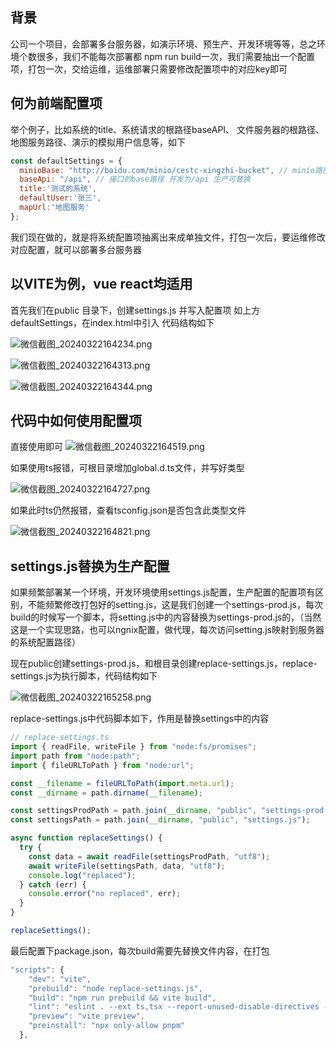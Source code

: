 ## 背景
公司一个项目，会部署多台服务器，如演示环境、预生产、开发环境等等，总之环境个数很多，我们不能每次部署都 npm run build一次，我们需要抽出一个配置项，打包一次，交给运维，运维部署只需要修改配置项中的对应key即可

## 何为前端配置项
举个例子，比如系统的title、系统请求的根路径baseAPI、 文件服务器的根路径、地图服务路径、演示的模拟用户信息等，如下

```js
const defaultSettings = {
  minioBase: "http://baidu.com/minio/cestc-xingzhi-bucket", // minio路径
  baseApi: "/api", // 接口的base路径 开发为/api 生产可替换
  title:'测试的系统',
  defaultUser:'张三',
  mapUrl:'地图服务'
};
```

我们现在做的，就是将系统配置项抽离出来成单独文件，打包一次后，要运维修改对应配置，就可以部署多台服务器

## 以VITE为例，vue react均适用
首先我们在public 目录下，创建settings.js 并写入配置项 如上方defaultSettings，在index.html中引入
代码结构如下

![微信截图_20240322164234.png](https://p1-juejin.byteimg.com/tos-cn-i-k3u1fbpfcp/1d8b6886d5314365aea661ca3c8a5785~tplv-k3u1fbpfcp-jj-mark:0:0:0:0:q75.image#?w=556&h=774&s=122922&e=jpg&b=1b1b1b)

![微信截图_20240322164313.png](https://p1-juejin.byteimg.com/tos-cn-i-k3u1fbpfcp/0259b23848e340f890a9d57dd5c7dc9d~tplv-k3u1fbpfcp-jj-mark:0:0:0:0:q75.image#?w=939&h=356&s=78818&e=jpg&b=1d1d1d)

![微信截图_20240322164344.png](https://p3-juejin.byteimg.com/tos-cn-i-k3u1fbpfcp/d36d798c97c04c25b997fb77dfe8523a~tplv-k3u1fbpfcp-jj-mark:0:0:0:0:q75.image#?w=1152&h=622&s=179158&e=jpg&b=1d1d1d)

## 代码中如何使用配置项
直接使用即可
![微信截图_20240322164519.png](https://p9-juejin.byteimg.com/tos-cn-i-k3u1fbpfcp/ae4cb8b7d6564fd38a41e4e78ac3f744~tplv-k3u1fbpfcp-jj-mark:0:0:0:0:q75.image#?w=1026&h=450&s=184539&e=jpg&b=1f1f1f)

如果使用ts报错，可根目录增加global.d.ts文件，并写好类型

![微信截图_20240322164727.png](https://p3-juejin.byteimg.com/tos-cn-i-k3u1fbpfcp/76180e699b5b4cd78adcb89fd58ed3af~tplv-k3u1fbpfcp-jj-mark:0:0:0:0:q75.image#?w=1114&h=574&s=121551&e=jpg&b=1d1d1d)

如果此时ts仍然报错，查看tsconfig.json是否包含此类型文件

![微信截图_20240322164821.png](https://p3-juejin.byteimg.com/tos-cn-i-k3u1fbpfcp/c42a0125b3384a3a90d87e87bce8d69a~tplv-k3u1fbpfcp-jj-mark:0:0:0:0:q75.image#?w=1112&h=715&s=203544&e=jpg&b=1c1c1c)

## settings.js替换为生产配置
如果频繁部署某一个环境，开发环境使用settings.js配置，生产配置的配置项有区别，不能频繁修改打包好的setting.js，这是我们创建一个settings-prod.js，每次build的时候写一个脚本，将setting.js中的内容替换为settings-prod.js的，（当然这是一个实现思路，也可以ngnix配置，做代理，每次访问setting.js映射到服务器的系统配置路径）<br />

现在public创建settings-prod.js，和根目录创建replace-settings.js，replace-settings.js为执行脚本，代码结构如下

![微信截图_20240322165258.png](https://p9-juejin.byteimg.com/tos-cn-i-k3u1fbpfcp/a01c636e38e549f987b285c36068b32e~tplv-k3u1fbpfcp-jj-mark:0:0:0:0:q75.image#?w=934&h=817&s=265318&e=jpg&b=1c1c1c)

replace-settings.js中代码脚本如下，作用是替换settings中的内容

```js
// replace-settings.ts
import { readFile, writeFile } from "node:fs/promises";
import path from "node:path";
import { fileURLToPath } from "node:url";

const __filename = fileURLToPath(import.meta.url);
const __dirname = path.dirname(__filename);

const settingsProdPath = path.join(__dirname, "public", "settings-prod.js");
const settingsPath = path.join(__dirname, "public", "settings.js");

async function replaceSettings() {
  try {
    const data = await readFile(settingsProdPath, "utf8");
    await writeFile(settingsPath, data, "utf8");
    console.log("replaced");
  } catch (err) {
    console.error("no replaced", err);
  }
}

replaceSettings();

```

最后配置下package.json，每次build需要先替换文件内容，在打包

```js
"scripts": {
    "dev": "vite",
    "prebuild": "node replace-settings.js",
    "build": "npm run prebuild && vite build",
    "lint": "eslint . --ext ts,tsx --report-unused-disable-directives --max-warnings 0",
    "preview": "vite preview",
    "preinstall": "npx only-allow pnpm"
  },
```

